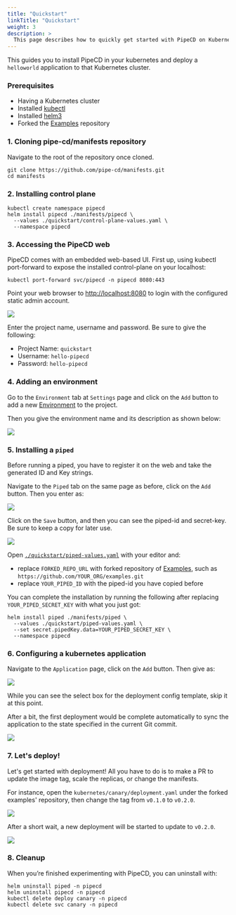 ```yaml
---
title: "Quickstart"
linkTitle: "Quickstart"
weight: 3
description: >
  This page describes how to quickly get started with PipeCD on Kubernetes.
---
```


This guides you to install PipeCD in your kubernetes and deploy a `helloworld` application to that Kubernetes cluster.

### Prerequisites
- Having a Kubernetes cluster
- Installed [kubectl](https://kubernetes.io/docs/tasks/tools/install-kubectl/)
- Installed [helm3](https://helm.sh/docs/intro/install/)
- Forked the [Examples](https://github.com/pipe-cd/examples) repository

### 1. Cloning pipe-cd/manifests repository

Navigate to the root of the repository once cloned.

``` console
git clone https://github.com/pipe-cd/manifests.git
cd manifests
```

### 2. Installing control plane

``` console
kubectl create namespace pipecd
helm install pipecd ./manifests/pipecd \
  --values ./quickstart/control-plane-values.yaml \
  --namespace pipecd
```

### 3. Accessing the PipeCD web
PipeCD comes with an embedded web-based UI.
First up, using kubectl port-forward to expose the installed control-plane on your localhost:

``` console
kubectl port-forward svc/pipecd -n pipecd 8080:443
```

Point your web browser to [http://localhost:8080](http://localhost:8080) to login with the configured static admin account.

![](/images/quickstart-login.png)

Enter the project name, username and password. Be sure to give the following:
- Project Name: `quickstart`
- Username: `hello-pipecd`
- Password: `hello-pipecd`

### 4. Adding an environment
Go to the `Environment` tab at `Settings` page and click on the `Add` button to add a new [Environment](/docs/concepts/#environment) to the project.

Then you give the environment name and its description as shown below:

![](/images/quickstart-adding-environment.png)


### 5. Installing a `piped`
Before running a piped, you have to register it on the web and take the generated ID and Key strings.

Navigate to the `Piped` tab on the same page as before, click on the `Add` button. Then you enter as:

![](/images/quickstart-adding-piped.png)

Click on the `Save` button, and then you can see the piped-id and secret-key.
Be sure to keep a copy for later use.

![](/images/quickstart-piped-registered.png)



Open [`./quickstart/piped-values.yaml`](https://github.com/pipe-cd/manifests/blob/master/quickstart/piped-values.yaml) with your editor and:
- replace `FORKED_REPO_URL` with forked repository of [Examples](https://github.com/pipe-cd/examples), such as `https://github.com/YOUR_ORG/examples.git`
- replace `YOUR_PIPED_ID` with the piped-id you have copied before

You can complete the installation by running the following after replacing `YOUR_PIPED_SECRET_KEY` with what you just got:

``` console
helm install piped ./manifests/piped \
  --values ./quickstart/piped-values.yaml \
  --set secret.pipedKey.data=YOUR_PIPED_SECRET_KEY \
  --namespace pipecd
```

### 6. Configuring a kubernetes application
Navigate to the `Application` page, click on the `Add` button. Then give as:

![](/images/quickstart-adding-application.png)

While you can see the select box for the deployment config template, skip it at this point.

After a bit, the first deployment would be complete automatically to sync the application to the state specified in the current Git commit.

![](/images/quickstart-first-deployment.png)

### 7. Let's deploy!
Let's get started with deployment! All you have to do is to make a PR to update the image tag, scale the replicas, or change the manifests.

For instance, open the `kubernetes/canary/deployment.yaml` under the forked examples' repository, then change the tag from `v0.1.0` to `v0.2.0`.

![](/images/quickstart-update-image-tag.png)

After a short wait, a new deployment will be started to update to `v0.2.0`.

![](/images/quickstart-deploying.png)

### 8. Cleanup
When you’re finished experimenting with PipeCD, you can uninstall with:

``` console
helm uninstall piped -n pipecd
helm uninstall pipecd -n pipecd
kubectl delete deploy canary -n pipecd
kubectl delete svc canary -n pipecd
```
